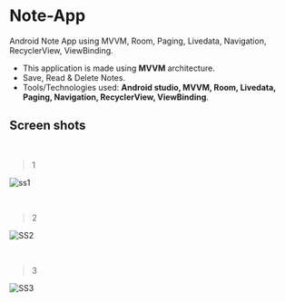 # Note-App
Android Note App using MVVM, Room, Paging, Livedata, Navigation, RecyclerView, ViewBinding.

- This application is made using **MVVM** architecture.
- Save, Read & Delete Notes.
- Tools/Technologies used: **Android studio, MVVM, Room, Livedata, Paging, Navigation, RecyclerView, ViewBinding**.


## Screen shots
&nbsp;


> 1
> 
![ss1](https://user-images.githubusercontent.com/88334469/162220921-7dd19e3d-c733-4728-ab3d-ac29b3030f29.jpeg)




&nbsp;


>2
>
![SS2](https://user-images.githubusercontent.com/88334469/162016508-90c85a20-5e57-4d06-a607-a8605e8f8b89.jpeg)


&nbsp;


>3
>
![SS3](https://user-images.githubusercontent.com/88334469/162016535-924b5ca0-3419-4510-a351-fed3ca149946.jpeg)
